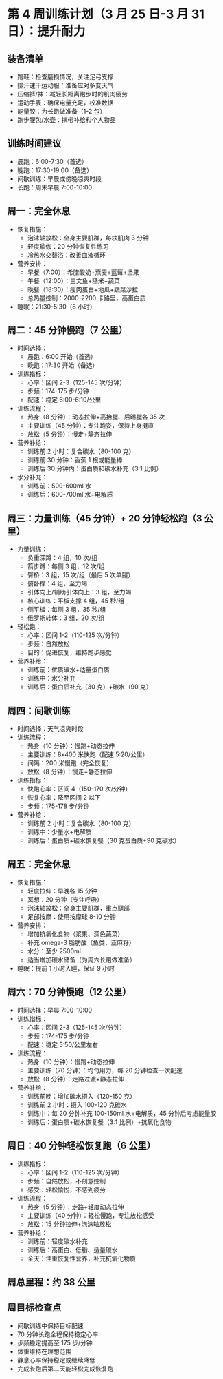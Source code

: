 # 第 4 周训练计划（3 月 25 日-3 月 31 日）：提升耐力

## 装备清单

- 跑鞋：检查磨损情况，关注足弓支撑
- 排汗速干运动服：准备应对多变天气
- 压缩裤/袜：减轻长距离跑步时的肌肉疲劳
- 运动手表：确保电量充足，校准数据
- 能量胶：为长跑做准备（1-2 包）
- 跑步腰包/水壶：携带补给和个人物品

## 训练时间建议

- 晨跑：6:00-7:30（首选）
- 晚跑：17:30-19:00（备选）
- 间歇训练：早晨或傍晚凉爽时段
- 长跑：周末早晨 7:00-10:00

## 周一：完全休息

- 恢复措施：
  - 泡沫轴放松：全身主要肌群，每块肌肉 3 分钟
  - 轻度瑜伽：20 分钟恢复性练习
  - 冷热水交替浴：改善血液循环
- 营养安排：
  - 早餐（7:00）：希腊酸奶+燕麦+蓝莓+坚果
  - 午餐（12:00）：三文鱼+糙米+蔬菜
  - 晚餐（18:30）：瘦肉蛋白+地瓜+蔬菜沙拉
  - 总热量控制：2000-2200 卡路里，高蛋白质
- 睡眠：21:30-5:30（8 小时）

## 周二：45 分钟慢跑（7 公里）

- 时间选择：
  - 晨跑：6:00 开始（首选）
  - 晚跑：17:30 开始（备选）
- 训练指标：
  - 心率：区间 2-3（125-145 次/分钟）
  - 步频：174-175 步/分钟
  - 配速：稳定 6:00-6:10/公里
- 训练流程：
  - 热身（8 分钟）：动态拉伸+高抬腿、后踢腿各 35 次
  - 主要训练（45 分钟）：专注跑姿，保持上身挺直
  - 放松（5 分钟）：慢走+静态拉伸
- 营养补给：
  - 训练前 2 小时：复合碳水（80-100 克）
  - 训练前 30 分钟：香蕉 1 根或能量棒
  - 训练后 30 分钟内：蛋白质和碳水补充（3:1 比例）
- 水分补充：
  - 训练前：500-600ml 水
  - 训练后：600-700ml 水+电解质

## 周三：力量训练（45 分钟）+ 20 分钟轻松跑（3 公里）

- 力量训练：
  - 负重深蹲：4 组，10 次/组
  - 箭步蹲：每侧 3 组，12 次/组
  - 臀桥：3 组，15 次/组（最后 5 次单腿）
  - 俯卧撑：4 组，至力竭
  - 引体向上/辅助引体向上：3 组，至力竭
  - 核心训练：平板支撑 4 组，45 秒/组
  - 侧平板：每侧 3 组，35 秒/组
  - 俄罗斯转体：3 组，20 次/组
- 轻松跑：
  - 心率：区间 1-2（110-125 次/分钟）
  - 步频：自然放松
  - 目的：促进恢复，维持跑步感觉
- 营养补给：
  - 训练前：优质碳水+适量蛋白质
  - 训练中：水分补充
  - 训练后：蛋白质补充（30 克）+碳水（90 克）

## 周四：间歇训练

- 时间选择：天气凉爽时段
- 训练流程：
  - 热身（10 分钟）：慢跑+动态拉伸
  - 主要训练：8x400 米快跑（配速 5:20/公里）
  - 间隔：200 米慢跑（完全恢复）
  - 放松（8 分钟）：慢走+静态拉伸
- 训练指标：
  - 快跑心率：区间 4（150-170 次/分钟）
  - 恢复心率：降至区间 2 以下
  - 步频：175-178 步/分钟
- 营养补给：
  - 训练前 2 小时：复合碳水（80-100 克）
  - 训练中：少量水+电解质
  - 训练后：蛋白质+碳水恢复餐（30 克蛋白质+90 克碳水）

## 周五：完全休息

- 恢复措施：
  - 轻度拉伸：早晚各 15 分钟
  - 冥想：20 分钟（专注呼吸）
  - 泡沫轴放松：全身主要肌群，重点腿部
  - 足部按摩：使用按摩球 8-10 分钟
- 营养安排：
  - 增加抗氧化食物（浆果、深色蔬菜）
  - 补充 omega-3 脂肪酸（鱼类、亚麻籽）
  - 水分：至少 2500ml
  - 适当增加碳水储备（为周六长跑做准备）
- 睡眠：提前 1 小时入睡，保证 9 小时

## 周六：70 分钟慢跑（12 公里）

- 时间选择：早晨 7:00-10:00
- 训练指标：
  - 心率：区间 2-3（125-145 次/分钟）
  - 步频：174-175 步/分钟
  - 配速：稳定 5:50/公里左右
- 训练流程：
  - 热身（10 分钟）：慢跑+动态拉伸
  - 主要训练（70 分钟）：均匀用力，每 20 分钟检查一次配速
  - 放松（8 分钟）：走路过渡+静态拉伸
- 营养补给：
  - 训练前晚：增加碳水摄入（120-150 克）
  - 训练前 2 小时：摄入 100-120 克碳水
  - 训练中：每 20 分钟补充 100-150ml 水+电解质，45 分钟后考虑能量胶
  - 训练后：蛋白质+碳水恢复餐（3:1 比例）+抗氧化食物

## 周日：40 分钟轻松恢复跑（6 公里）

- 训练指标：
  - 心率：区间 1-2（110-125 次/分钟）
  - 步频：自然放松，不刻意控制
  - 感受：轻松愉悦，不感到疲劳
- 训练流程：
  - 热身（5 分钟）：走路+轻度动态拉伸
  - 主要训练（40 分钟）：轻松慢跑，专注放松感受
  - 放松：15 分钟拉伸+泡沫轴放松
- 营养补给：
  - 训练前：轻度碳水补充
  - 训练后：高蛋白、低脂、适量碳水
  - 全天：注重恢复性营养，补充抗氧化物质

## 周总里程：约 38 公里

## 周目标检查点

- 间歇训练中保持目标配速
- 70 分钟长跑全程保持稳定心率
- 步频稳定提高至 175 步/分钟
- 体重维持在理想范围
- 静息心率保持稳定或继续降低
- 完成长跑后第二天能轻松完成恢复跑

